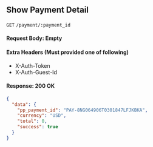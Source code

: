 ## Show Payment Detail

`GET` `/payment/:payment_id`

#### Request Body: Empty

#### Extra Headers (Must provided one of following)

* X-Auth-Token
* X-Auth-Guest-Id

#### Response: 200 OK

```json
{
  "data": {
    "pp_payment_id": "PAY-8NG064906T0301847LFJKBKA",
    "currency": "USD",
    "total": 0,
    "success": true
  }
}
```

